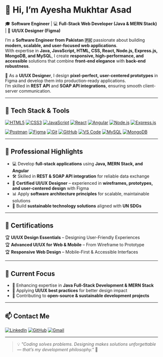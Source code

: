 # 👋 Hi, I’m Ayesha Mukhtar Asad  

🎓 **Software Engineer** | 💻 **Full-Stack Web Developer (Java & MERN Stack)** | 🎨 **UI/UX Designer (Figma)**  

I’m a **Software Engineer from Pakistan 🇵🇰** passionate about building **modern, scalable, and user-focused web applications**.  
With expertise in **Java, JavaScript, HTML, CSS, React, Node.js, Express.js, MongoDB, and MySQL**, I create **responsive, high-performance, and accessible** solutions that combine **front-end elegance** with **back-end robustness**.  

💼 As a **UI/UX Designer**, I design **pixel-perfect, user-centered prototypes** in Figma and develop them into production-ready applications.  
I’m skilled in **REST API** and **SOAP API integrations**, ensuring smooth client-server communication.   

---

## 🚀 Tech Stack & Tools  

[![HTML5](https://img.shields.io/badge/HTML5-E34F26?style=for-the-badge&logo=html5&logoColor=white)]()
[![CSS3](https://img.shields.io/badge/CSS3-1572B6?style=for-the-badge&logo=css3&logoColor=white)]()
[![JavaScript](https://img.shields.io/badge/JavaScript-F7DF1E?style=for-the-badge&logo=javascript&logoColor=black)]()
[![React](https://img.shields.io/badge/React-20232A?style=for-the-badge&logo=react&logoColor=61DAFB)]()
[![Angular](https://img.shields.io/badge/Angular-DD0031?style=for-the-badge&logo=angular&logoColor=white)]()
[![Node.js](https://img.shields.io/badge/Node.js-339933?style=for-the-badge&logo=node.js&logoColor=white)]()
[![Express.js](https://img.shields.io/badge/Express.js-000000?style=for-the-badge&logo=express&logoColor=white)]()

[![Postman](https://img.shields.io/badge/Postman-FF6C37?style=for-the-badge&logo=postman&logoColor=white)]()
[![Figma](https://img.shields.io/badge/Figma-F24E1E?style=for-the-badge&logo=figma&logoColor=white)]()
[![Git](https://img.shields.io/badge/Git-F05033?style=for-the-badge&logo=git&logoColor=white)]()
[![GitHub](https://img.shields.io/badge/GitHub-181717?style=for-the-badge&logo=github&logoColor=white)]()
[![VS Code](https://img.shields.io/badge/VS%20Code-0078D4?style=for-the-badge&logo=visual-studio-code&logoColor=white)]()
[![MySQL](https://img.shields.io/badge/MySQL-4479A1?style=for-the-badge&logo=mysql&logoColor=white)]()
[![MongoDB](https://img.shields.io/badge/MongoDB-4EA94B?style=for-the-badge&logo=mongodb&logoColor=white)]()

---

## 🌟 Professional Highlights  

- 💻 Develop **full-stack applications** using **Java, MERN Stack, and Angular**  
- 🛠 Skilled in **REST & SOAP API integration** for reliable data exchange  
- 🎨 **Certified UI/UX Designer** – experienced in **wireframes, prototypes, and user-centered design** with Figma  
- 📊 Apply **software architecture principles** for scalable, maintainable solutions  
- 🌱 Build **sustainable technology solutions** aligned with **UN SDGs**  

---

## 📜 Certifications  

🏆 **UI/UX Design Essentials** – Designing User-Friendly Experiences  
🏆 **Advanced UI/UX for Web & Mobile** – From Wireframe to Prototype  
🏆 **Responsive Web Design** – Mobile-First & Accessible Interfaces  

---

## 📌 Current Focus  

- 🚀 Enhancing expertise in **Java Full-Stack Development & MERN Stack**  
- 🎨 Applying **UI/UX best practices** for better design impact  
- 🌱 Contributing to **open-source & sustainable development projects**  

---

## 📫 Contact Me  
[![LinkedIn](https://img.shields.io/badge/LinkedIn-0A66C2?logo=linkedin&logoColor=white)](https://github.com/Ayesha-Asadd) [![GitHub](https://img.shields.io/badge/GitHub-181717?logo=github&logoColor=white)](https://github.com/Ayesha-Asadd) [![Gmail](https://img.shields.io/badge/Email-D14836?logo=gmail&logoColor=white)](mailto:ayesha.m.asad23@gmail.com)  

---

> 💡 *"Coding solves problems. Designing makes solutions unforgettable — that’s my development philosophy."* 🚀
